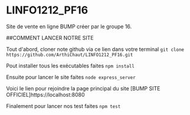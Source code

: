 # LINFO1212_PF16
Site de vente en ligne BUMP créer par le groupe 16.

##COMMENT LANCER NOTRE SITE

Tout d'abord, cloner note github via ce lien dans votre terminal ```git clone https://github.com/ArthiChaut/LINFO1212_PF16.git ```

Pout installer tous les exécutables faites ```npm install```

Ensuite pour lancer le site faites ```node express_server```

Voici le lien pour rejoindre la page principal du site [BUMP SITE OFFICIEL]https://localhost:8080

Finalement pour lancer nos test faites ```npm test```
